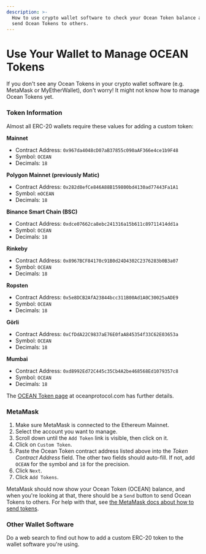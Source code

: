 ```yaml
---
description: >-
  How to use crypto wallet software to check your Ocean Token balance and to
  send Ocean Tokens to others.
---
```


# Use Your Wallet to Manage OCEAN Tokens

If you don't see any Ocean Tokens in your crypto wallet software (e.g. MetaMask or MyEtherWallet), don't worry! It might not know how to manage Ocean Tokens yet.

### Token Information

Almost all ERC-20 wallets require these values for adding a custom token:

**Mainnet**

* Contract Address: `0x967da4048cD07aB37855c090aAF366e4ce1b9F48`
* Symbol: `OCEAN`
* Decimals: `18`

**Polygon Mainnet (previously Matic)**

* Contract Address: `0x282d8efCe846A88B159800bd4130ad77443Fa1A1`
* Symbol: `mOCEAN`
* Decimals: `18`

**Binance Smart Chain (BSC)**

* Contract Address: `0xdce07662ca8ebc241316a15b611c89711414dd1a`
* Symbol: `OCEAN`
* Decimals: `18`

**Rinkeby**

* Contract Address: `0x8967BCF84170c91B0d24D4302C2376283b0B3a07`
* Symbol: `OCEAN`
* Decimals: `18`

**Ropsten**

* Contract Address: `0x5e8DCB2AfA23844bcc311B00Ad1A0C30025aADE9`
* Symbol: `OCEAN`
* Decimals: `18`

**Görli**

* Contract Address: `0xCfDdA22C9837aE76E0faA845354f33C62E03653a`
* Symbol: `OCEAN`
* Decimals: `18`

**Mumbai**

* Contract Address: `0xd8992Ed72C445c35Cb4A2be468568Ed1079357c8`
* Symbol: `OCEAN`
* Decimals: `18`

The [OCEAN Token page](https://oceanprotocol.com/token) at oceanprotocol.com has further details.

### MetaMask

1. Make sure MetaMask is connected to the Ethereum Mainnet.
2. Select the account you want to manage.
3. Scroll down until the `Add Token` link is visible, then click on it.
4. Click on `Custom Token`.
5. Paste the Ocean Token contract address listed above into the _Token Contract Address_ field. The other two fields should auto-fill. If not, add `OCEAN` for the symbol and `18` for the precision.
6. Click `Next`.
7. Click `Add Tokens`.

MetaMask should now show your Ocean Token (OCEAN) balance, and when you're looking at that, there should be a `Send` button to send Ocean Tokens to others. For help with that, see [the MetaMask docs about how to send tokens](https://metamask.zendesk.com/hc/en-us/articles/360015488931-How-to-Send-Tokens).

### Other Wallet Software

Do a web search to find out how to add a custom ERC-20 token to the wallet software you're using.

